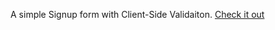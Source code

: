 A simple Signup form with Client-Side Validaiton.
<a href="https://tahajumaah.github.io/Signup-Form/"> Check it out </a>
